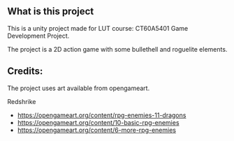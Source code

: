 ## What is this project

This is a unity project made for LUT course: CT60A5401 Game Development Project.

The project is a 2D action game with some bullethell and roguelite elements.

## Credits:

The project uses art available from opengameart.

Redshrike
- https://opengameart.org/content/rpg-enemies-11-dragons
- https://opengameart.org/content/10-basic-rpg-enemies
- https://opengameart.org/content/6-more-rpg-enemies
